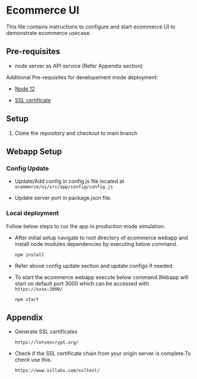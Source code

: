 # Ecommerce UI


This file contains instructions to configure and start ecommerce UI to demonstrate ecommerce usecase. 

## Pre-requisites

- node server as API service (Refer Appendix section)

Additional Pre-requisites for developement mode deployment:

- [Node 12](https://nodejs.org/es/blog/release/v12.22.7/)

- [SSL certificate](https://letsencrypt.org/) 

## Setup

1. Clone the repository and checkout to main branch 

## Webapp Setup

### Config Update  

- Update/Add config in config.js file located at `ecommerce/ui/src/app/config/config.js`

- Update server port in package.json file. 

### **Local deployment**

Follow below steps to run the app in production mode simulation.

- After initial setup navigate to root directory of ecommerce webapp and install node modules dependencies by executing below command.

    `npm install`

- Refer above config update section and update configs if needed.

- To start the ecommerce webapp execute below command.Webapp will start on default port 3000 which can be accessed with `https://xxxx:3000/`

    `npm start`


## Appendix

- Generate SSL certificates

    `https://letsencrypt.org/`

- Check if the SSL certificate chain from your origin server is complete.To check use this.   
  
    `https://www.ssllabs.com/ssltest/` 

